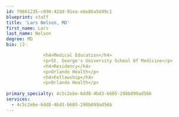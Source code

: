 ```yaml
---
id: f0661235-c090-42dd-91ea-ebe86a5d49c1
blueprint: staff
title: 'Lars Nelson, MD'
first_name: Lars
last_name: Nelson
degree: MD
bio: |2-

              <h4>Medical Education</h4>
              <p>St. George's University School Of Medicine</p>
              <h4>Residency</h4>
              <p>Orlando Health</p>
              <h4>Fellowship</h4>
              <p>Orlando Health</p>
          
primary_specialty: 4c5c2ebe-6dd8-4bd3-b605-298b099ad56b
services:
  - 4c5c2ebe-6dd8-4bd3-b605-298b099ad56b
---
```


